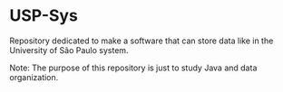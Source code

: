 # USP-Sys
Repository dedicated to make a software that can store data like in the University of São Paulo system.

Note: The purpose of this repository is just to study Java and data organization.